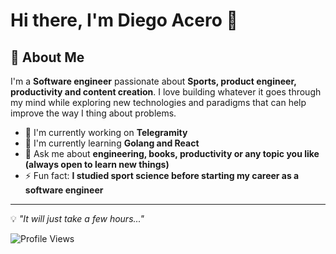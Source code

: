 # Hi there, I'm Diego Acero 👋

## 🚀 About Me
I'm a **Software engineer** passionate about **Sports, product engineer, productivity and content creation**. I love building whatever it goes through my mind while exploring new technologies and paradigms that can help improve the way I thing about problems.

- 🔭 I'm currently working on **Telegramity**
- 🌱 I'm currently learning **Golang and React**
- 💬 Ask me about **engineering, books, productivity or any topic you like (always open to learn new things)**
- ⚡ Fun fact: **I studied sport science before starting my career as a software engineer**
---

💡 *"It will just take a few hours..."*

![Profile Views](https://komarev.com/ghpvc/?username=Acero-AD&color=brightgreen)
